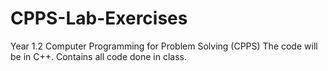 # CPPS-Lab-Exercises
Year 1.2 Computer Programming for Problem Solving (CPPS)
The code will be in C++. Contains all code done in class.
